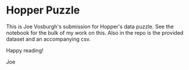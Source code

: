 # Hopper Puzzle

This is Joe Vosburgh's submission for Hopper's data puzzle. See the notebook for the bulk of my work on this. Also in the repo is the provided dataset and an accompanying csv.

Happy reading!

Joe
